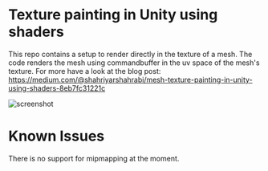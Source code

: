Texture painting in Unity using shaders
=================

This repo contains a setup to render directly in the texture of a mesh. The code renders the mesh using commandbuffer in the uv space of the mesh's texture. For more have a look at the blog post: https://medium.com/@shahriyarshahrabi/mesh-texture-painting-in-unity-using-shaders-8eb7fc31221c

![screenshot](https://i.imgur.com/cAA22EW.gif)

Known Issues
=================
There is no support for mipmapping at the moment. 